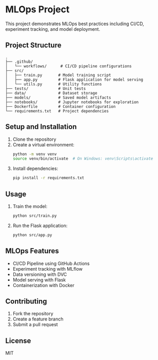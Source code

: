 # MLOps Project

This project demonstrates MLOps best practices including CI/CD, experiment tracking, and model deployment.

## Project Structure
```
.
├── .github/
│   └── workflows/      # CI/CD pipeline configurations
├── src/
│   ├── train.py       # Model training script
│   ├── app.py         # Flask application for model serving
│   └── utils.py       # Utility functions
├── tests/             # Unit tests
├── data/              # Dataset storage
├── models/            # Saved model artifacts
├── notebooks/         # Jupyter notebooks for exploration
├── Dockerfile         # Container configuration
└── requirements.txt   # Project dependencies
```

## Setup and Installation

1. Clone the repository
2. Create a virtual environment:
   ```bash
   python -m venv venv
   source venv/bin/activate  # On Windows: venv\Scripts\activate
   ```
3. Install dependencies:
   ```bash
   pip install -r requirements.txt
   ```

## Usage

1. Train the model:
   ```bash
   python src/train.py
   ```

2. Run the Flask application:
   ```bash
   python src/app.py
   ```

## MLOps Features

- CI/CD Pipeline using GitHub Actions
- Experiment tracking with MLflow
- Data versioning with DVC
- Model serving with Flask
- Containerization with Docker

## Contributing

1. Fork the repository
2. Create a feature branch
3. Submit a pull request

## License

MIT 
